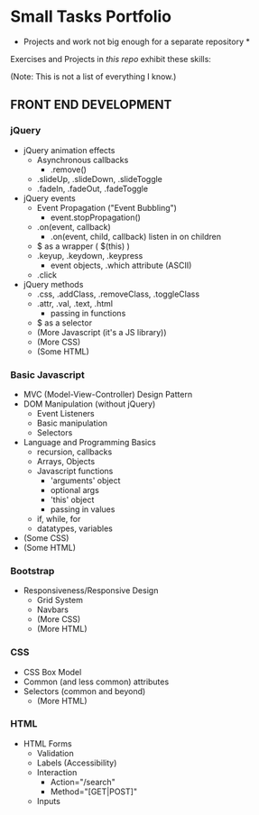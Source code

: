 # Small Tasks Portfolio
* Projects and work not big enough for a separate repository *

Exercises and Projects in *this repo* exhibit these skills:

(Note: This is not a list of everything I know.)

## FRONT END DEVELOPMENT

### jQuery

* jQuery animation effects
    * Asynchronous callbacks
        * .remove()
    * .slideUp, .slideDown, .slideToggle
    * .fadeIn, .fadeOut, .fadeToggle
* jQuery events
    * Event Propagation ("Event Bubbling")
        * event.stopPropagation()
    * .on(event, callback)
        * .on(event, child, callback) listen in on children
    * $ as a wrapper ( $(this) )
    * .keyup, .keydown, .keypress
        * event objects, .which attribute (ASCII)
    * .click
* jQuery methods
    * .css, .addClass, .removeClass, .toggleClass
    * .attr, .val, .text, .html
        * passing in functions
    * $ as a selector
    * (More Javascript (it's a JS library))
    * (More CSS)
    * (Some HTML)

### Basic Javascript

* MVC (Model-View-Controller) Design Pattern
* DOM Manipulation (without jQuery)
    * Event Listeners
    * Basic manipulation
    * Selectors
* Language and Programming Basics
    * recursion, callbacks
    * Arrays, Objects
    * Javascript functions
        * 'arguments' object
        * optional args
        * 'this' object
        * passing in values
    * if, while, for
    * datatypes, variables
* (Some CSS)
* (Some HTML)


### Bootstrap

* Responsiveness/Responsive Design
    * Grid System
    * Navbars
    * (More CSS)
    * (More HTML)

### CSS

* CSS Box Model
* Common (and less common) attributes
* Selectors (common and beyond)
    * (More HTML)

### HTML

* HTML Forms
    * Validation
    * Labels (Accessibility)
    * Interaction
        * Action="/search"
        * Method="[GET|POST]"
    * Inputs
